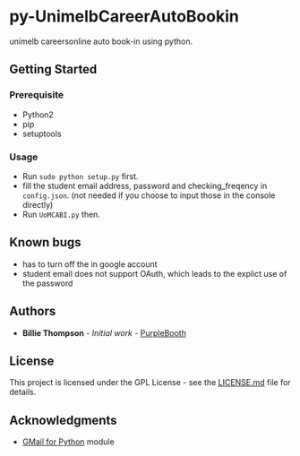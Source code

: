 # py-UnimelbCareerAutoBookin

unimelb careersonline auto book-in using python.

## Getting Started

### Prerequisite

+ Python2
+ pip
+ setuptools


### Usage

* Run `sudo python setup.py` first.
* fill the student email address, password and checking_freqency in `config.json`. (not needed if you choose to input those in the console directly)
* Run `UoMCABI.py` then.


## Known bugs

+ has to turn off the in google account
+ student email does not support OAuth, which leads to the explict use of the password


## Authors

* **Billie Thompson** - *Initial work* -
[PurpleBooth](https://github.com/PurpleBooth)


## License

This project is licensed under the GPL License - see the
[LICENSE.md](LICENSE.md) file for details.


## Acknowledgments

* [GMail for Python](https://github.com/charlierguo/gmail) module